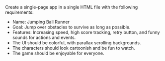 Create a single-page app in a single HTML file with the following requirements:
- Name: Jumping Ball Runner
- Goal: Jump over obstacles to survive as long as possible.
- Features: Increasing speed, high score tracking, retry button, and funny sounds for actions and events.
- The UI should be colorful, with parallax scrolling backgrounds.
- The characters should look cartoonish and be fun to watch.
- The game should be enjoyable for everyone.
  